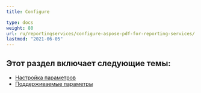 ```yaml
---
title: Configure

type: docs
weight: 80
url: ru/reportingservices/configure-aspose-pdf-for-reporting-services/
lastmod: "2021-06-05"
---
```


## Этот раздел включает следующие темы:

- [Настройка параметров](/pdf/reportingservices/setting-parameters/)
- [Поддерживаемые параметры](/pdf/reportingservices/supported-parameters/)